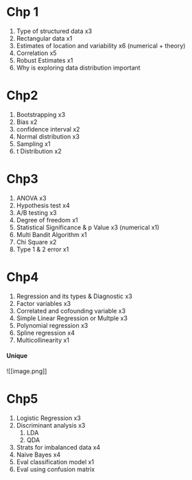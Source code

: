# Chp 1
1. Type of structured data x3
2. Rectangular data x1
3. Estimates of location and variability x6 (numerical + theory)
4. Correlation x5
5. Robust Estimates x1
6. Why is exploring data distribution important

# Chp2
1. Bootstrapping x3
2. Bias x2
3. confidence interval x2
4. Normal distribution x3
5. Sampling x1
6. t Distribution x2

# Chp3
1. ANOVA x3
2. Hypothesis test x4
3. A/B testing x3
4. Degree of freedom x1
5. Statistical Significance & p Value x3 (numerical x1)
6. Multi Bandit Algorithm x1
7. Chi Square x2
8. Type 1 & 2 error x1

# Chp4
1. Regression and its types & Diagnostic x3
2. Factor variables x3
3. Correlated and cofounding variable x3
4. Simple Linear Regression or Multple x3
5. Polynomial regression x3
6. Spline regression x4
7. Multicollinearity x1
#### Unique
![[image.png]]

# Chp5
1. Logistic Regression x3
2. Discriminant analysis x3
	1. LDA
	2. QDA
3. Strats for imbalanced data x4
4. Naive Bayes x4
5. Eval classification model x1
6. Eval using confusion matrix